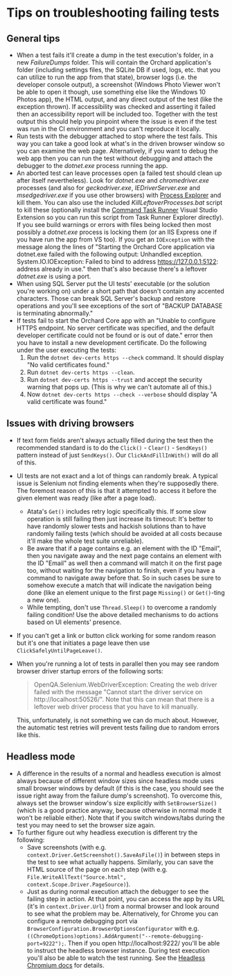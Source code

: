 # Tips on troubleshooting failing tests



## General tips

- When a test fails it'll create a dump in the test execution's folder, in a new *FailureDumps* folder. This will contain the Orchard application's folder (including settings files, the SQLite DB if used, logs, etc. that you can utilize to run the app from that state), browser logs (i.e. the developer console output), a screenshot (Windows Photo Viewer won't be able to open it though, use something else like the Windows 10 Photos app), the HTML output, and any direct output of the test (like the exception thrown). If accessibility was checked and asserting it failed then an accessibility report will be included too. Together with the test output this should help you pinpoint where the issue is even if the test was run in the CI environment and you can't reproduce it locally.
- Run tests with the debugger attached to stop where the test fails. This way you can take a good look at what's in the driven browser window so you can examine the web page. Alternatively, if you want to debug the web app then you can run the test without debugging and attach the debugger to the *dotnet.exe* process running the app.
- An aborted test can leave processes open (a failed test should clean up after itself nevertheless). Look for *dotnet.exe* and *chromedriver.exe* processes (and also for *geckodriver.exe*, *IEDriverServer.exe* and *msedgedriver.exe* if you use other browsers) with [Process Explorer](https://docs.microsoft.com/en-us/sysinternals/downloads/process-explorer) and kill them. You can also use the included *KillLeftoverProcesses.bat* script to kill these (optionally install the [Command Task Runner](https://marketplace.visualstudio.com/items?itemName=MadsKristensen.CommandTaskRunner) Visual Studio Extension so you can run this script from Task Runner Explorer directly). If you see build warnings or errors with files being locked then most possibly a *dotnet.exe* process is locking them (or an IIS Express one if you have run the app from VS too). If you get an `IOException` with the message along the lines of "Starting the Orchard Core application via dotnet.exe failed with the following output: Unhandled exception. System.IO.IOException: Failed to bind to address https://127.0.0.1:5122: address already in use." then that's also because there's a leftover *dotnet.exe* is using a port.
- When using SQL Server put the UI tests' executable (or the solution you're working on) under a short path that doesn't contain any accented characters. Those can break SQL Server's backup and restore operations and you'll see exceptions of the sort of "BACKUP DATABASE is terminating abnormally."
- If tests fail to start the Orchard Core app with an "Unable to configure HTTPS endpoint. No server certificate was specified, and the default developer certificate could not be found or is out of date." error then you have to install a new development certificate. Do the following under the user executing the tests:
    1. Run the `dotnet dev-certs https --check` command. It should display "No valid certificates found."
    2. Run `dotnet dev-certs https --clean`.
    3. Run `dotnet dev-certs https --trust` and accept the security warning that pops up. (This is why we can't automate all of this.)
    4. Now `dotnet dev-certs https --check --verbose` should display "A valid certificate was found."


## Issues with driving browsers

- If text form fields aren't always actually filled during the test then the recommended standard is to do the `Click()` - `Clear()` - `SendKeys()` pattern instead of just `SendKeys()`. Our `ClickAndFillInWith()` will do all of this.
- UI tests are not exact and a lot of things can randomly break. A typical issue is Selenium not finding elements when they're supposedly there. The foremost reason of this is that it attempted to access it before the given element was ready (like after a page load).
  - Atata's `Get()` includes retry logic specifically this. If some slow operation is still failing then just increase its timeout: It's better to have randomly slower tests and hackish solutions than to have randomly failing tests (which should be avoided at all costs because it'll make the whole test suite unreliable).
  - Be aware that if a page contains e.g. an element with the ID "Email", then you navigate away and the next page contains an element with the ID "Email" as well then a command will match it on the first page too, without waiting for the navigation to finish, even if you have a command to navigate away before that. So in such cases be sure to somehow execute a match that will indicate the navigation being done (like an element unique to the first page `Missing()` or `Get()`-ting a new one).
  - While tempting, don't use `Thread.Sleep()` to overcome a randomly failing condition! Use the above detailed mechanisms to do actions based on UI elements' presence.
- If you can't get a link or button click working for some random reason but it's one that initiates a page leave then use `ClickSafelyUntilPageLeave()`.
- When you're running a lot of tests in parallel then you may see random browser driver startup errors of the following sorts: 
  > OpenQA.Selenium.WebDriverException: Creating the web driver failed with the message "Cannot start the driver service on http://localhost:50526/". Note that this can mean that there is a leftover web driver process that you have to kill manually.
  
    This, unfortunately, is not something we can do much about. However, the automatic test retries will prevent tests failing due to random errors like this.


## Headless mode

- A difference in the results of a normal and headless execution is almost always because of different window sizes since headless mode uses small browser windows by default (if this is the case, you should see the issue right away from the failure dump's screenshot). To overcome this, always set the browser window's size explicitly with `SetBrowserSize()` (which is a good practice anyway, because otherwise in normal mode it won't be reliable either). Note that if you switch windows/tabs during the test you may need to set the browser size again. 
- To further figure out why headless execution is different try the following:
  - Save screenshots (with e.g. `context.Driver.GetScreenshot().SaveAsFile()`) in between steps in the test to see what actually happens. Similarly, you can save the HTML source of the page on each step (with e.g. `File.WriteAllText("Source.html", context.Scope.Driver.PageSource)`).
  - Just as during normal execution attach the debugger to see the failing step in action. At that point, you can access the app by its URL (it's in `context.Driver.Url`) from a normal browser and look around to see what the problem may be. Alternatively, for Chrome you can configure a remote debugging port via `BrowserConfiguration.BrowserOptionsConfigurator` with e.g. `((ChromeOptions)options).AddArgument("--remote-debugging-port=9222");`. Then if you open http://localhost:9222/ you'll be able to instruct the headless browser instance. During test execution you'll also be able to watch the test running. See the [Headless Chromium docs](https://chromium.googlesource.com/chromium/src/+/lkgr/headless/README.md) for details.
